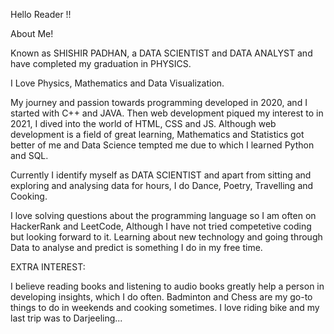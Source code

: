 Hello Reader !!

About Me!

Known as SHISHIR PADHAN, a DATA SCIENTIST and DATA ANALYST and have completed my graduation in PHYSICS.

I Love Physics, Mathematics and Data Visualization. 

My journey and passion towards programming developed in 2020, and I started with C++ and JAVA. Then web development piqued my interest to in 2021, I dived into the world of HTML, CSS 
and JS. Although web development is a field of great learning, Mathematics and Statistics got better of me and Data Science tempted me due to which I learned Python and SQL.

Currently I identify myself as DATA SCIENTIST and apart from sitting and exploring and analysing data for hours, I do Dance, Poetry, Travelling and Cooking.

I love solving questions about the programming language so I am often on HackerRank and LeetCode, Although I have not tried competetive coding but looking forward to it.
Learning about new technology and going through Data to analyse and predict is something I do in my free time.


EXTRA INTEREST:

I believe reading books and listening to audio books greatly help a person in developing insights, which I do often.
Badminton and Chess are my go-to things to do in weekends and cooking sometimes.
I love riding bike and my last trip was to Darjeeling...
